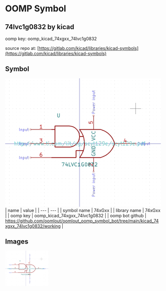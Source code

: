 # OOMP Symbol  
## 74lvc1g0832  by kicad  
  
oomp key: oomp_kicad_74xgxx_74lvc1g0832  
  
source repo at: [https://gitlab.com/kicad/libraries/kicad-symbols](https://gitlab.com/kicad/libraries/kicad-symbols)  
## Symbol  
  
[![working.png](working_600.png)](working.png)  
| name | value | 
| --- | --- | 
| symbol name | 74xGxx | 
| library name | 74xGxx | 
| oomp key | oomp_kicad_74xgxx_74lvc1g0832 | 
| oomp bot github | https://github.com/oomlout/oomlout_oomp_symbol_bot/tree/main/kicad_74xgxx_74lvc1g0832/working | 
## Images  
  
[![working.png](working_140.png)](working.png)  
